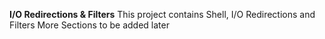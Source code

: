 **I/O Redirections & Filters**
This project contains Shell, I/O Redirections and Filters
More Sections to be added later
